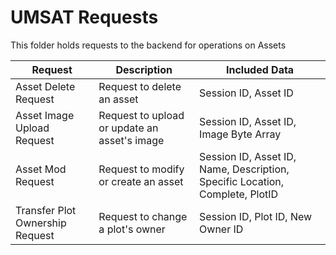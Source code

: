 # UMSAT Requests
This folder holds requests to the backend for operations on Assets

|Request|Description|Included Data|
|-------|-----------|-------------|
|Asset Delete Request|Request to delete an asset|Session ID, Asset ID|
|Asset Image Upload Request|Request to upload or update an asset's image|Session ID, Asset ID, Image Byte Array|
|Asset Mod Request|Request to modify or create an asset|Session ID, Asset ID, Name, Description, Specific Location, Complete, PlotID
|Transfer Plot Ownership Request|Request to change a plot's owner|Session ID, Plot ID, New Owner ID|
